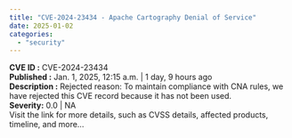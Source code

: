 ```yaml
---
title: "CVE-2024-23434 - Apache Cartography Denial of Service"
date: 2025-01-02
categories: 
  - "security"
---
```


**CVE ID :** CVE-2024-23434  
**Published :** Jan. 1, 2025, 12:15 a.m. | 1 day, 9 hours ago  
**Description :** Rejected reason: To maintain compliance with CNA rules, we have rejected this CVE record because it has not been used.  
**Severity:** 0.0 | NA  
Visit the link for more details, such as CVSS details, affected products, timeline, and more...

